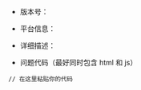 
<!-- 我提供了这个模板来帮你描述问题，希望你能尽量的填写 -->

- 版本号：

- 平台信息：

- 详细描述：

- 问题代码（最好同时包含 html 和 js）
```
// 在这里粘贴你的代码
```


<!--

- npm版本号从哪看?
如果你是通过npm安装的，那你可以在根目录下的 package.json 文件中查看 vue-luck-draw 的版本

- 平台信息是什么意思?
比如 某某手机浏览器 / 谷歌浏览器 / 微信内打开的页面，总之就是尽量描述你的设备情况

- 作者什么时候能看到我的提问？
不出意外的话， 我的微信会在1分钟内收到来自github的邮件

- 为什么超过3分钟了，还没人来回复我？
可能我在睡觉(10点上班) / 上班的路上 / 外出觅食 / 出去玩了并且身边没电脑

-->
